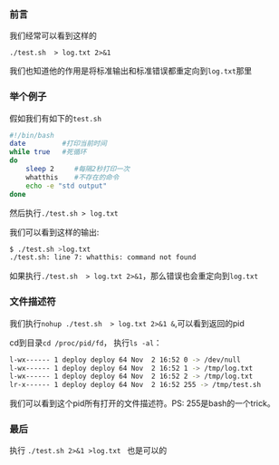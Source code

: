 ### 前言
我们经常可以看到这样的

`./test.sh  > log.txt 2>&1`

我们也知道他的作用是将标准输出和标准错误都重定向到`log.txt`那里

### 举个例子
假如我们有如下的`test.sh`
```bash
#!/bin/bash
date         #打印当前时间
while true   #死循环
do
    sleep 2     #每隔2秒打印一次
    whatthis    #不存在的命令
    echo -e "std output"
done
```

然后执行`./test.sh > log.txt`

我们可以看到这样的输出:

```bash
$ ./test.sh >log.txt
./test.sh: line 7: whatthis: command not found
```

如果执行`./test.sh  > log.txt 2>&1`，那么错误也会重定向到`log.txt`

### 文件描述符
我们执行`nohup ./test.sh  > log.txt 2>&1 &`,可以看到返回的pid

cd到目录`cd /proc/pid/fd`， 执行`ls -al`：

```bash
l-wx------ 1 deploy deploy 64 Nov  2 16:52 0 -> /dev/null
l-wx------ 1 deploy deploy 64 Nov  2 16:52 1 -> /tmp/log.txt
l-wx------ 1 deploy deploy 64 Nov  2 16:52 2 -> /tmp/log.txt
lr-x------ 1 deploy deploy 64 Nov  2 16:52 255 -> /tmp/test.sh
```

我们可以看到这个pid所有打开的文件描述符。PS: 255是bash的一个trick。

### 最后
执行 `./test.sh 2>&1 >log.txt ` 也是可以的
